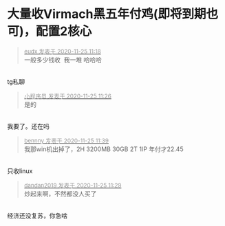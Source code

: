 # 大量收Virmach黑五年付鸡(即将到期也可)，配置2核心


<div class="quote"><blockquote><font size="2"><a href="https://www.hostloc.com/forum.php?mod=redirect&amp;goto=findpost&amp;pid=9513920&amp;ptid=771072" target="_blank"><font color="#999999">eudx 发表于 2020-11-25 11:18</font></a></font><br />
一般多少钱收&nbsp;&nbsp;我一堆 哈哈哈</blockquote></div><br />
tg私聊

<div class="quote"><blockquote><font size="2"><a href="https://www.hostloc.com/forum.php?mod=redirect&amp;goto=findpost&amp;pid=9513998&amp;ptid=771072" target="_blank"><font color="#999999">小程序员 发表于 2020-11-25 11:26</font></a></font><br />
是的</blockquote></div><br />
我要了。还在吗

<div class="quote"><blockquote><font size="2"><a href="https://www.hostloc.com/forum.php?mod=redirect&amp;goto=findpost&amp;pid=9514087&amp;ptid=771072" target="_blank"><font color="#999999">bennny 发表于 2020-11-25 11:39</font></a></font><br />
我那win机出掉了，2H 3200MB 30GB 2T 1IP 年付才22.45</blockquote></div><br />
只收linux <img src="static/image/smiley/default/smile.gif" smilieid="1" border="0" alt="" />

<div class="quote"><blockquote><font size="2"><a href="https://www.hostloc.com/forum.php?mod=redirect&amp;goto=findpost&amp;pid=9514027&amp;ptid=771072" target="_blank"><font color="#999999">dandan2019 发表于 2020-11-25 11:29</font></a></font><br />
炒起来啊，不然都没人买了</blockquote></div><br />
经济还没复苏，你急啥
